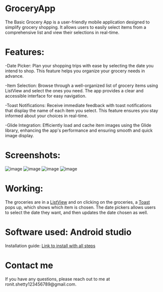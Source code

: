 # GroceryApp
The Basic Grocery App is a user-friendly mobile application designed to simplify grocery shopping. It allows users to easily select items from a comprehensive list and view their selections in real-time.

<h1>Features:</h1>
-Date Picker: Plan your shopping trips with ease by selecting the date you intend to shop. This feature helps you organize your grocery needs in advance.

-Item Selection: Browse through a well-organized list of grocery items using ListView and select the ones you need. The app provides a clear and accessible interface for easy navigation.

-Toast Notifications: Receive immediate feedback with toast notifications that display the name of each item you select. This feature ensures you stay informed about your choices in real-time.

-Glide Integration: Efficiently load and cache item images using the Glide library, enhancing the app's performance and ensuring smooth and quick image display.

<h1>Screenshots:</h1>

![image](https://github.com/user-attachments/assets/b5204053-d1ee-4f59-b82f-f83ebd61e738)
![image](https://github.com/user-attachments/assets/1c5c39c3-5aaf-41cb-8c9f-49e92f491649)
![image](https://github.com/user-attachments/assets/ca27ec16-91bb-427b-bf67-431ada81fc07)
![image](https://github.com/user-attachments/assets/bcb3ebaa-eda5-4cb3-a8c3-98f56a03b6e6)

<h1>Working:</h1>
The groceries are in a <a href="https://developer.android.com/reference/android/widget/ListView">ListView</a> and on clicking on the groceries, a <a href="https://developer.android.com/guide/topics/ui/notifiers/toasts">Toast</a> pops up, which shows which item is chosen. The date pickers allows users to select the date they want, and then updates the date chosen as well.

<h1>Software used: Android studio </h1>
Installation guide: <a href="https://developer.android.com/studio?gad_source=1&gclid=Cj0KCQjwq_G1BhCSARIsACc7NxqfoSQcy_t6iiijQPFbfxg6YjpHsABbDhvwLatuM_vQhxvdOXC8PSUaAgSYEALw_wcB&gclsrc=aw.ds">Link to install with all steps</a> 

<h1>Contact me</h1>
If you have any questions, please reach out to me at ronit.shetty123456789@gmail.com.


